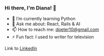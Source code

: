### Hi there, I'm Diana! 👋

- 🌱 I’m currently learning Python
- 💬 Ask me about: React, Rails & AI
- 📫 How to reach me: dpeter10@gmail.com
- ⚡ Fun fact: I used to writer for television 

Link to [LinkedIn](https://www.linkedin.com/in/dianacpeterson)

<!--
**DianaCPeterson/dianacpeterson** is a ✨ _special_ ✨ repository because its `README.md` (this file) appears on your GitHub profile.
!<img src="https://giphy.com/embed/79DmNoMPreZ5s52BOx" width="480" height="270" frameBorder="0" class="giphy-embed" allowFullScreen></iframe><p><a href="https://giphy.com/gifs/79DmNoMPreZ5s52BOx">via GIPHY</a></p>
Here are some ideas to get you started:

- 🔭 I’m currently working on ...
- 🌱 I’m currently learning ...
- 👯 I’m looking to collaborate on ...
- 🤔 I’m looking for help with ...
- 💬 Ask me about ...
- 📫 How to reach me: ...
- 😄 Pronouns: ...
- ⚡ Fun fact: ...
-->
